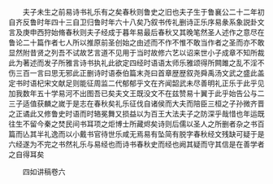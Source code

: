 <!-- { "loadSidebar": true } -->
　　夫子未生之前易诗书礼乐有之矣春秋则鲁史之旧也夫子生于鲁襄公二十二年初自齐反鲁时年四十三自卫归鲁时年六十八矣乃叙书传礼删诗正乐序易彖系象説卦文言及庚申西狩始脩春秋则夫子经成于暮年易最后春秋又其晚笔然圣人述作之意尽在鲁论二十篇作者七人所以推原前圣创始之由述而不作不惟不敢当作者之圣而亦不敢显然附昔贤之列吾不试故艺言道不见用于当时故修六艺以诏来世小子成章不知所裁此为著述而发子所雅言诗书执礼此欲定四经时语语太师乐雅颂得所闗雎之乱不淫不伤三百一言曰思无邪此正删诗时语泰伯篇末尧曰首章歴歴叙尧舜禹汤文武之盛此盖定书时语杞宋文献足则能征周监二代郁郁乎文在齐闻韶武未尽善明礼正乐于此乎见加我数年五十学易河不出图吾已矣夫文王既没文不在兹赞易十翼于此乎始告公与二三子适值获麟之嵗于是志在春秋矣礼乐征伐自诸侯而大夫而陪臣三桓之子孙微齐晋之正谲此又修鲁史时语而时辂冕舞又损益以为百王大法夫子之防深乎哉惜也年运既往生不留今秦之焚民间书耳项之炬博士所藏烬矣诗则后儒以圣人之所删者杂之书百篇而亾其半礼逸而以小戴书官待世乐咸无焉易有坠简有脱字春秋经文残缺可疑于是六经遂为不完之书然礼乐与易经也而诗书春秋史而经也阙其疑而守其信是在善学者之自得耳矣

　　四如讲稿卷六
